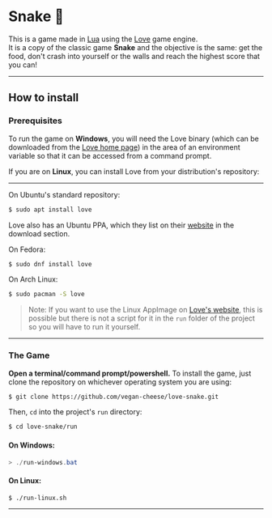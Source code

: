 # Snake :snake:

This is a game made in [Lua](https://www.lua.org/) using the [Love](https://love2d.org/) game engine.  
It is a copy of the classic game **Snake** and the objective is the same: get the food, don't crash into yourself or the walls and reach the highest score that you can!

***
## How to install

### **Prerequisites**
To run the game on **Windows**, you will need the Love binary (which can be downloaded from the [Love home page](https://love2d.org/)) in the area of an environment variable so that it can be accessed from a command prompt.

If you are on **Linux**, you can install Love from your distribution's repository:
***
 On Ubuntu's standard repository:
 ```bash
 $ sudo apt install love
 ```
 Love also has an Ubuntu PPA, which they list on their [website](https://love2d.org/) in the download section.

 On Fedora:
 ```bash
 $ sudo dnf install love
 ```
 On Arch Linux:
 ```bash
 $ sudo pacman -S love
 ```

> Note: If you want to use the Linux AppImage on [Love's website](https://love2d.org/), this is possible but there is not a script for it in the `run` folder of the project so you will have to run it yourself.

***

### **The Game**
**Open a terminal/command prompt/powershell.** To install the game, just clone the repository on whichever operating system you are using:  
```bash
$ git clone https://github.com/vegan-cheese/love-snake.git
```
Then, `cd` into the project's `run` directory:
```bash
$ cd love-snake/run
```

#### **On Windows:**
```powershell
> ./run-windows.bat
```

#### **On Linux:**
```bash
$ ./run-linux.sh
```

***

